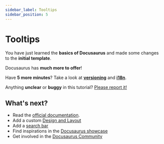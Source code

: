 ```yaml
---
sidebar_label: Tooltips
sidebar_position: 5
---
```


# Tooltips

You have just learned the **basics of Docusaurus** and made some changes to the **initial template**.

Docusaurus has **much more to offer**!

Have **5 more minutes**? Take a look at **[versioning](../tutorial-extras/manage-docs-versions.md)** and **[i18n](../tutorial-extras/translate-your-site.md)**.

Anything **unclear** or **buggy** in this tutorial? [Please report it!](https://github.com/facebook/docusaurus/discussions/4610)

## What's next?

- Read the [official documentation](https://docusaurus.io/).
- Add a custom [Design and Layout](https://docusaurus.io/docs/styling-layout)
- Add a [search bar](https://docusaurus.io/docs/search)
- Find inspirations in the [Docusaurus showcase](https://docusaurus.io/showcase)
- Get involved in the [Docusaurus Community](https://docusaurus.io/community/support)
